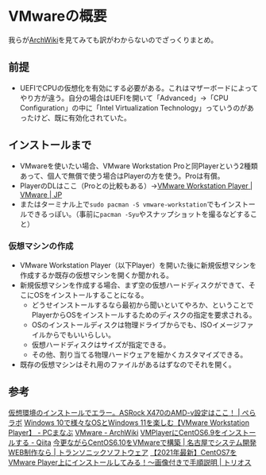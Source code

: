 # VMwareの概要

我らが[ArchWiki](https://wiki.archlinux.jp/index.php/VMware)を見てみても訳がわからないのでざっくりまとめ。

## 前提

* UEFIでCPUの仮想化を有効にする必要がある。これはマザーボードによってやり方が違う。自分の場合はUEFIを開いて「Advanced」→「CPU Configuration」の中に「Intel Virtualization Technology」っていうのがあったけど、既に有効化されていた。

## インストールまで

* VMwareを使いたい場合、VMware Workstation Proと同Playerという2種類あって、個人で無償で使う場合はPlayerの方を使う。Proは有償。
* PlayerのDLはここ（Proとの比較もある）→[VMware Workstation Player | VMware | JP](https://www.vmware.com/jp/products/workstation-player.html)
* またはターミナル上で`sudo pacman -S vmware-workstation`でもインストールできるっぽい。（事前に`pacman -Syu`やスナップショットを撮るなどすること）

### 仮想マシンの作成

* VMware Workstation Player（以下Player）を開いた後に新規仮想マシンを作成するか既存の仮想マシンを開くか聞かれる。
* 新規仮想マシンを作成する場合、まず空の仮想ハードディスクができて、そこにOSをインストールすることになる。
  * どうせインストールするなら最初から聞いといてやろか、ということでPlayerからOSをインストールするためのディスクの指定を要求される。
  * OSのインストールディスクは物理ドライブからでも、ISOイメージファイルからでもいいらしい。
  * 仮想ハードディスクはサイズが指定できる。
  * その他、割り当てる物理ハードウェアを細かくカスタマイズできる。
* 既存の仮想マシンはそれ用のファイルがあるはずなのでそれを開く。

## 参考

[仮想環境のインストールでエラー。ASRock X470のAMD-v設定はここ！ | ぺらラボ](https://pera-lab.com/archives/2087)
[Windows 10で様々なOSとWindows 11を楽しむ【VMware Workstation Player】 - PCまなぶ](https://pcmanabu.com/vmware-workstation-player/)
[VMware - ArchWiki](https://wiki.archlinux.jp/index.php/VMware)
[VMPlayerにCentOS6.9をインストールする - Qiita](https://qiita.com/347lionz/items/b98d957ce13768b9114b)
[今更ながらCentOS6.10をVMwareで構築 | 名古屋でシステム開発WEB制作なら | トランソニックソフトウェア](https://trans-it.net/centos610-vmware/)
[【2021年最新】CentOS7をVMware Player上にインストールしてみる！～画像付きで手順説明 | トリオス](https://trios.pro/centos7-vmware-player-install/)
